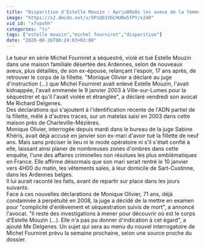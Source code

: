 ```yaml
---
title: "Disparition d'Estelle Mouzin : Apr\u00e8s les aveux de la femme de Michel Fourniret, les enqu\u00eateurs vont tenter de retrouver le corps de la fillette ?"
image: "https://s2.dmcdn.net/v/SPsQb1VGCHURw5fPY/x240"
vid_id: "x7vpvhh"
categories: "tv"
tags: ["estelle mouzin","michel fourniret","disparition"]
date: "2020-08-26T08:24:03+03:00"
---
```

Le tueur en série Michel Fourniret a séquestré, violé et tué Estelle Mouzin dans une maison familiale désertée des Ardennes, selon de nouveaux aveux, plus détaillés, de son ex-épouse, relançant l'espoir, 17 ans après, de retrouver le corps de la fillette. &quot;Monique Olivier a déclaré au juge d'instruction (…) que Michel Fourniret avait enlevé Estelle Mouzin, l'avait kidnappée, l'avait emmenée le 9 janvier 2003 à Ville-sur-Lumes pour la séquestrer et qu'il l'avait violée et étranglée&quot;, a déclaré vendredi son avocat Me Richard Delgenes.  <br>Des déclarations qui s'ajoutent à l'identification récente de l'ADN partiel de la fillette, mêlé à d'autres traces, sur un matelas saisi en 2003 dans cette maison près de Charleville-Mézières.  <br>Monique Olivier, interrogée depuis mardi dans le bureau de la juge Sabine Khéris, avait déjà accusé en janvier son ex-mari d'avoir tué la fillette de neuf ans. Mais sans préciser le lieu ni le mode opératoire ni s'il s'était confié à elle, laissant ainsi planer de nombreuses zones d'ombres dans cette enquête, l'une des affaires criminelles non résolues les plus emblématiques en France. Elle affirme désormais que son mari serait rentré le 10 janvier vers 4H00 du matin, les vêtements sales, à leur domicile de Sart-Custinne, dans les Ardennes belges.  <br>Il lui aurait raconté les faits, avant de repartir sur place dans les jours suivants.  <br>Face à ces nouvelles déclarations de Monique Olivier, 71 ans, déjà condamnée à perpétuité en 2008, la juge a décidé de la mettre en examen pour &quot;complicité d'enlèvement et séquestration suivis de mort&quot;, a annoncé l'avocat. &quot;Il reste des investigations à mener pour découvrir où est le corps d'Estelle Mouzin (...). Elle n'a pas pu donner d'indication à cet égard&quot;, a ajouté Me Delgenes. Un sujet qui sera au menu du nouvel interrogatoire de Michel Fourniret prévu la semaine prochaine, selon une source proche du dossier.
